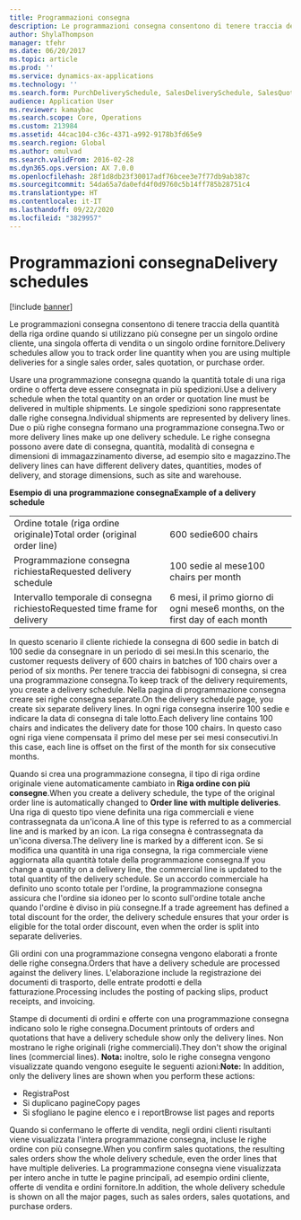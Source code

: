 ```yaml
---
title: Programmazioni consegna
description: Le programmazioni consegna consentono di tenere traccia della quantità della riga ordine quando si utilizzano più consegne per un singolo ordine cliente, una singola offerta di vendita o un singolo ordine fornitore.
author: ShylaThompson
manager: tfehr
ms.date: 06/20/2017
ms.topic: article
ms.prod: ''
ms.service: dynamics-ax-applications
ms.technology: ''
ms.search.form: PurchDeliverySchedule, SalesDeliverySchedule, SalesQuotationDeliverySchedule, SalesQuotationDeliverySchedule
audience: Application User
ms.reviewer: kamaybac
ms.search.scope: Core, Operations
ms.custom: 213984
ms.assetid: 44cac104-c36c-4371-a992-9178b3fd65e9
ms.search.region: Global
ms.author: omulvad
ms.search.validFrom: 2016-02-28
ms.dyn365.ops.version: AX 7.0.0
ms.openlocfilehash: 28f1d8db23f30017adf76bcee3e7f77db9ab387c
ms.sourcegitcommit: 54da65a7da0efd4f0d9760c5b14ff785b28751c4
ms.translationtype: HT
ms.contentlocale: it-IT
ms.lasthandoff: 09/22/2020
ms.locfileid: "3829957"
---
```

# <a name="delivery-schedules"></a><span data-ttu-id="a31a8-103">Programmazioni consegna</span><span class="sxs-lookup"><span data-stu-id="a31a8-103">Delivery schedules</span></span>

[!include [banner](../includes/banner.md)]

<span data-ttu-id="a31a8-104">Le programmazioni consegna consentono di tenere traccia della quantità della riga ordine quando si utilizzano più consegne per un singolo ordine cliente, una singola offerta di vendita o un singolo ordine fornitore.</span><span class="sxs-lookup"><span data-stu-id="a31a8-104">Delivery schedules allow you to track order line quantity when you are using multiple deliveries for a single sales order, sales quotation, or purchase order.</span></span>

<span data-ttu-id="a31a8-105">Usare una programmazione consegna quando la quantità totale di una riga ordine o offerta deve essere consegnata in più spedizioni.</span><span class="sxs-lookup"><span data-stu-id="a31a8-105">Use a delivery schedule when the total quantity on an order or quotation line must be delivered in multiple shipments.</span></span> <span data-ttu-id="a31a8-106">Le singole spedizioni sono rappresentate dalle righe consegna.</span><span class="sxs-lookup"><span data-stu-id="a31a8-106">Individual shipments are represented by delivery lines.</span></span> <span data-ttu-id="a31a8-107">Due o più righe consegna formano una programmazione consegna.</span><span class="sxs-lookup"><span data-stu-id="a31a8-107">Two or more delivery lines make up one delivery schedule.</span></span> <span data-ttu-id="a31a8-108">Le righe consegna possono avere date di consegna, quantità, modalità di consegna e dimensioni di immagazzinamento diverse, ad esempio sito e magazzino.</span><span class="sxs-lookup"><span data-stu-id="a31a8-108">The delivery lines can have different delivery dates, quantities, modes of delivery, and storage dimensions, such as site and warehouse.</span></span>  

<span data-ttu-id="a31a8-109">**Esempio di una programmazione consegna**</span><span class="sxs-lookup"><span data-stu-id="a31a8-109">**Example of a delivery schedule**</span></span>

|                                   |                                          |
|-----------------------------------|------------------------------------------|
| <span data-ttu-id="a31a8-110">Ordine totale (riga ordine originale)</span><span class="sxs-lookup"><span data-stu-id="a31a8-110">Total order (original order line)</span></span> | <span data-ttu-id="a31a8-111">600 sedie</span><span class="sxs-lookup"><span data-stu-id="a31a8-111">600 chairs</span></span>                               |
| <span data-ttu-id="a31a8-112">Programmazione consegna richiesta</span><span class="sxs-lookup"><span data-stu-id="a31a8-112">Requested delivery schedule</span></span>       | <span data-ttu-id="a31a8-113">100 sedie al mese</span><span class="sxs-lookup"><span data-stu-id="a31a8-113">100 chairs per month</span></span>                     |
| <span data-ttu-id="a31a8-114">Intervallo temporale di consegna richiesto</span><span class="sxs-lookup"><span data-stu-id="a31a8-114">Requested time frame for delivery</span></span> | <span data-ttu-id="a31a8-115">6 mesi, il primo giorno di ogni mese</span><span class="sxs-lookup"><span data-stu-id="a31a8-115">6 months, on the first day of each month</span></span> |

<span data-ttu-id="a31a8-116">In questo scenario il cliente richiede la consegna di 600 sedie in batch di 100 sedie da consegnare in un periodo di sei mesi.</span><span class="sxs-lookup"><span data-stu-id="a31a8-116">In this scenario, the customer requests delivery of 600 chairs in batches of 100 chairs over a period of six months.</span></span> <span data-ttu-id="a31a8-117">Per tenere traccia dei fabbisogni di consegna, si crea una programmazione consegna.</span><span class="sxs-lookup"><span data-stu-id="a31a8-117">To keep track of the delivery requirements, you create a delivery schedule.</span></span> <span data-ttu-id="a31a8-118">Nella pagina di programmazione consegna creare sei righe consegna separate.</span><span class="sxs-lookup"><span data-stu-id="a31a8-118">On the delivery schedule page, you create six separate delivery lines.</span></span> <span data-ttu-id="a31a8-119">In ogni riga consegna inserire 100 sedie e indicare la data di consegna di tale lotto.</span><span class="sxs-lookup"><span data-stu-id="a31a8-119">Each delivery line contains 100 chairs and indicates the delivery date for those 100 chairs.</span></span> <span data-ttu-id="a31a8-120">In questo caso ogni riga viene compensata il primo del mese per sei mesi consecutivi.</span><span class="sxs-lookup"><span data-stu-id="a31a8-120">In this case, each line is offset on the first of the month for six consecutive months.</span></span>  

<span data-ttu-id="a31a8-121">Quando si crea una programmazione consegna, il tipo di riga ordine originale viene automaticamente cambiato in **Riga ordine con più consegne**.</span><span class="sxs-lookup"><span data-stu-id="a31a8-121">When you create a delivery schedule, the type of the original order line is automatically changed to **Order line with multiple deliveries**.</span></span> <span data-ttu-id="a31a8-122">Una riga di questo tipo viene definita una riga commerciali e viene contrassegnata da un'icona.</span><span class="sxs-lookup"><span data-stu-id="a31a8-122">A line of this type is referred to as a commercial line and is marked by an icon.</span></span> <span data-ttu-id="a31a8-123">La riga consegna è contrassegnata da un'icona diversa.</span><span class="sxs-lookup"><span data-stu-id="a31a8-123">The delivery line is marked by a different icon.</span></span> <span data-ttu-id="a31a8-124">Se si modifica una quantità in una riga consegna, la riga commerciale viene aggiornata alla quantità totale della programmazione consegna.</span><span class="sxs-lookup"><span data-stu-id="a31a8-124">If you change a quantity on a delivery line, the commercial line is updated to the total quantity of the delivery schedule.</span></span> <span data-ttu-id="a31a8-125">Se un accordo commerciale ha definito uno sconto totale per l'ordine, la programmazione consegna assicura che l'ordine sia idoneo per lo sconto sull'ordine totale anche quando l'ordine è diviso in più consegne.</span><span class="sxs-lookup"><span data-stu-id="a31a8-125">If a trade agreement has defined a total discount for the order, the delivery schedule ensures that your order is eligible for the total order discount, even when the order is split into separate deliveries.</span></span>  

<span data-ttu-id="a31a8-126">Gli ordini con una programmazione consegna vengono elaborati a fronte delle righe consegna.</span><span class="sxs-lookup"><span data-stu-id="a31a8-126">Orders that have a delivery schedule are processed against the delivery lines.</span></span> <span data-ttu-id="a31a8-127">L'elaborazione include la registrazione dei documenti di trasporto, delle entrate prodotti e della fatturazione.</span><span class="sxs-lookup"><span data-stu-id="a31a8-127">Processing includes the posting of packing slips, product receipts, and invoicing.</span></span>  

<span data-ttu-id="a31a8-128">Stampe di documenti di ordini e offerte con una programmazione consegna indicano solo le righe consegna.</span><span class="sxs-lookup"><span data-stu-id="a31a8-128">Document printouts of orders and quotations that have a delivery schedule show only the delivery lines.</span></span> <span data-ttu-id="a31a8-129">Non mostrano le righe originali (righe commerciali).</span><span class="sxs-lookup"><span data-stu-id="a31a8-129">They don't show the original lines (commercial lines).</span></span> <span data-ttu-id="a31a8-130">**Nota:** inoltre, solo le righe consegna vengono visualizzate quando vengono eseguite le seguenti azioni:</span><span class="sxs-lookup"><span data-stu-id="a31a8-130">**Note:** In addition, only the delivery lines are shown when you perform these actions:</span></span>

-   <span data-ttu-id="a31a8-131">Registra</span><span class="sxs-lookup"><span data-stu-id="a31a8-131">Post</span></span>
-   <span data-ttu-id="a31a8-132">Si duplicano pagine</span><span class="sxs-lookup"><span data-stu-id="a31a8-132">Copy pages</span></span>
-   <span data-ttu-id="a31a8-133">Si sfogliano le pagine elenco e i report</span><span class="sxs-lookup"><span data-stu-id="a31a8-133">Browse list pages and reports</span></span>

<span data-ttu-id="a31a8-134">Quando si confermano le offerte di vendita, negli ordini clienti risultanti viene visualizzata l'intera programmazione consegna, incluse le righe ordine con più consegne.</span><span class="sxs-lookup"><span data-stu-id="a31a8-134">When you confirm sales quotations, the resulting sales orders show the whole delivery schedule, even the order lines that have multiple deliveries.</span></span> <span data-ttu-id="a31a8-135">La programmazione consegna viene visualizzata per intero anche in tutte le pagine principali, ad esempio ordini cliente, offerte di vendita e ordini fornitore.</span><span class="sxs-lookup"><span data-stu-id="a31a8-135">In addition, the whole delivery schedule is shown on all the major pages, such as sales orders, sales quotations, and purchase orders.</span></span>



